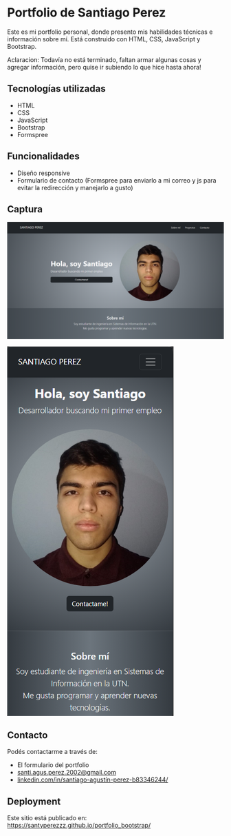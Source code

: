 # Portfolio de Santiago Perez

Este es mi portfolio personal, donde presento mis habilidades técnicas e información sobre mí. Está construido con HTML, CSS, JavaScript y Bootstrap.

Aclaracion: Todavía no está terminado, faltan armar algunas cosas y agregar información, pero quise ir subiendo lo que hice hasta ahora!

## Tecnologías utilizadas

- HTML
- CSS
- JavaScript
- Bootstrap
- Formspree

## Funcionalidades

- Diseño responsive
- Formulario de contacto (Formspree para enviarlo a mi correo y js para evitar la redirección y manejarlo a gusto)

## Captura

![Captura del portfolio desktop](./desktop.png) <!-- Si tenés una imagen del sitio -->

![Captura del portfolio mobile](./mobile.png)

## Contacto

Podés contactarme a través de:
- El formulario del portfolio
- santi.agus.perez.2002@gmail.com
- [linkedin.com/in/santiago-agustín-perez-b83346244/](https://www.linkedin.com/in/santiago-agustín-perez-b83346244/)

## Deployment

Este sitio está publicado en:  
https://santyperezzz.github.io/portfolio_bootstrap/
